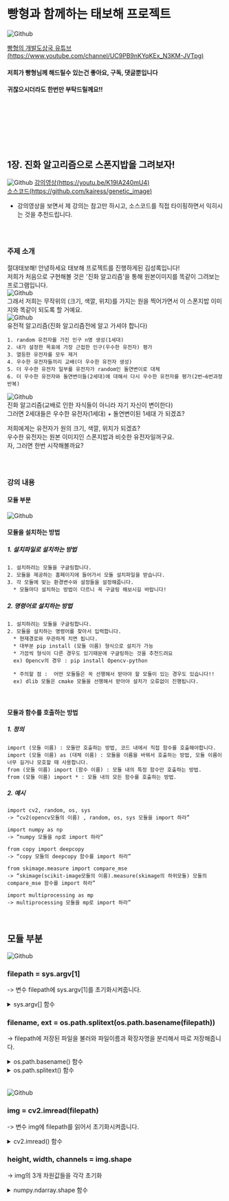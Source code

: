 # 빵형과 함께하는 태보해 프로젝트  
![Github](04.png)  
  
[빵형의 개발도상국 유튜브(https://www.youtube.com/channel/UC9PB9nKYqKEx_N3KM-JVTpg)](https://www.youtube.com/channel/UC9PB9nKYqKEx_N3KM-JVTpg "title")  
  
 #### 저희가 빵형님께 해드릴수 있는건 좋아요, 구독, 댓글뿐입니다  
 #### 귀찮으시더라도 한번만 부탁드릴께요!!  
　  
　  
 　 
-----------------

## 1장. 진화 알고리즘으로 스폰지밥을 그려보자!
  
  ![Github](05.png) 
  [강의영상(https://youtu.be/K19IA240mU4)](https://youtu.be/K19IA240mU4 "title")  
  [소스코드(https://github.com/kairess/genetic_image)](https://github.com/kairess/genetic_image "title")  
  
  * 강의영상을 보면서 제 강의는 참고만 하시고, 소스코드를 직접 타이핑하면서 익히시는 것을 추천드립니다.  
　  
　  
  
### 주제 소개  
절대태보해! 안녕하세요 태보해 프로젝트를 진행하게된 김성록입니다!  
저희가 처음으로 구현해볼 것은 '진화 알고리즘'을 통해 원본이미지를 똑같이 그려보는 프로그램입니다.  
![Github](spongebob.jpg)  
그래서 저희는 무작위의 (크기, 색깔, 위치)를 가지는 원을 찍어가면서 이 스폰지밥 이미지와 똑같이 되도록 할 거예요.  
![Github](07.png)  
유전적 알고리즘(진화 알고리즘전에 알고 가셔야 합니다)  
  
    1. random 유전자를 가진 인구 n명 생성(1세대)  
    2. 내가 설정한 목표에 가장 근접한 인구(우수한 유전자) 평가  
    3. 열등한 유전자를 모두 제거  
    4. 우수한 유전자들끼리 교배(더 우수한 유전자 생성)  
    5. 더 우수한 유전자 일부를 유전자가 random인 돌연변이로 대체
    6. 더 우수한 유전자와 돌연변이들(2세대)에 대해서 다시 우수한 유전자를 평가(2번~6번과정 반복)  
  
  
![Github](08.png)  
진화 알고리즘(교배로 인한 자식들이 아니라 자기 자신이 변이한다)  
그러면 2세대들은 우수한 유전자(1세대) + 돌연변이된 1세대 가 되겠죠?  
  
저희에게는 유전자가 원의 크기, 색깔, 위치가 되겠죠?  
우수한 유전자는 원본 이미지인 스폰지밥과 비슷한 유전자일꺼구요.  
자, 그러면 한번 시작해볼까요?  
　  
　   
    
### 강의 내용  
  
#### 모듈 부분　  
![Github](01.png)   
  
  
#### 모듈을 설치하는 방법
  ##### 1. 설치파일로 설치하는 방법  
    1. 설치하려는 모듈을 구글링합니다.  
    2. 모듈을 제공하는 홈페이지에 들어가서 모듈 설치파일을 받습니다.  
    3. 각 모듈에 맞는 환경변수와 설정들을 설정해줍니다.    
      * 모듈마다 설치하는 방법이 다르니 꼭 구글링 해보시길 바랍니다!

  ##### 2. 명령어로 설치하는 방법  
    1. 설치하려는 모듈을 구글링합니다.  
    2. 모듈을 설치하는 명령어를 찾아서 입력합니다.  
      * 현재경로와 무관하게 치면 됩니다.  
      * 대부분 pip install (모듈 이름) 형식으로 설치가 가능  
      * 가끔씩 형식이 다른 경우도 있기때문에 구글링하는 것을 추천드려요  
      ex) Opencv의 경우 : pip install Opencv-python  
        
      * 주의할 점 :  어떤 모듈들은 꼭 선행해서 받아야 할 모듈이 있는 경우도 있습니다!!   
      ex) dlib 모듈은 cmake 모듈을 선행해서 받아야 설치가 오류없이 진행됩니다.
　     
          
      
#### 모듈과 함수를 호출하는 방법
  
  ##### 1. 정의
    import (모듈 이름) : 모듈만 호출하는 방법, 코드 내에서 직접 함수를 호출해야합니다.  
    import (모듈 이름) as (대체 이름) : 모듈을 이름을 바꿔서 호출하는 방법, 모듈 이름이 너무 길거나 모호할 때 사용합니다.  
    from (모듈 이름) import (함수 이름) : 모듈 내의 특정 함수만 호출하는 방법.  
    from (모듈 이름) import * : 모듈 내의 모든 함수를 호출하는 방법.  
    
  ##### 2. 예시
       
    import cv2, random, os, sys  
    -> “cv2(opencv모듈의 이름) , random, os, sys 모듈을 import 하라”  
  
    import numpy as np  
    -> “numpy 모듈을 np로 import 하라”   
  
    from copy import deepcopy  
    -> “copy 모듈의 deepcopy 함수를 import 하라”
  
    from skimage.measure import compare_mse  
    -> “skimage(scikit-image모듈의 이름).measure(skimage의 하위모듈) 모듈의 compare_mse 함수를 import 하라”  
  
    import multiprocessing as mp  
    -> multiprocessing 모듈을 mp로 import 하라”
 
  
  
## 모듈 부분　 
  
  
![Github](02.png)    
### filepath = sys.argv[1]  
  -> 변수 filepath에 sys.argv[1]를 초기화시켜줍니다.  
<details>
  <summary>sys.argv[] 함수</summary>
  <div markdown="1">  

  ### sys 모듈 - argv[] 함수

  #### 함수 의미
    개발자가 입력하는 명령어를 string으로 받는 함수  

  #### 입력 형식
    sys.argv[int]  

  #### 반환 형식
    string

  #### 사용 방법   
    1. import sys ( sys 모듈을 import 해줍니다.)   
    2. sys.argv[n] ( int형의 순서 n을 넣어줍니다.)   

  #### 사용 예시  
  > ##### [cmd창]    
  >     python d:\argvTest.py arg1 arg2  
  > ##### [결과창]
  >     argv[0] value = argvTest (파일이름;디폴트값)  
  >     argv[1] value = arg1  
  >     argv[2] value = arg2  

   -----------

  </div>
</details>  
  
### filename, ext = os.path.splitext(os.path.basename(filepath))  
  -> filepath에 저장된 파일을 불러와 파일이름과 확장자명을 분리해서 따로 저장해줍니다.  
<details>
  <summary>os.path.basename() 함수</summary>
  <div markdown="1">  

  ### os 모듈 - os.path.basename() 함수

  #### 함수 의미
    파일을 보여주는 함수 / 형식에 맞지않으면 아무것도 나오지 않습니다.  

  #### 입력 형식
    os.path.basename(string)

  #### 반환 형식
    string

  #### 사용 방법   
    1. import os ( os 모듈을 import 해줍니다.)   
    2. os.path.basename(name) ( string형의 파일경로 name을 넣어줍니다.)   

  #### 사용 예시  
  > ##### [코드창]    
  >     name = c:\temp\python\data.txt  
  > ##### [결과창]
  >     os.path.basename(name) = “data.txt”  

   -----------

  </div>
</details>  
<details>
 <summary>os.path.splitext() 함수</summary>
  <div markdown="1">  

  ### os 모듈 - os.path.splitext() 함수

  #### 함수 의미
    확장자만 따로 떨어뜨리는 함수  

  #### 입력 형식
    os.path.splitext(string)

  #### 반환 형식
    string, string

  #### 사용 방법   
    1. import os ( os 모듈을 import 해줍니다.)   
    2. os.path.splitext(name) ( string형의 파일이름 name을 넣어줍니다.)   

  #### 사용 예시  
  > ##### [코드창]    
  >     name = data.txt 
  > ##### [결과창]
  >     os.path.splitext(name) = “data”, “.txt”  

   -----------

  </div>
</details>  
　  
 　  
    
![Github](03.png)  
### img = cv2.imread(filepath)  
  -> 변수 img에 filepath를 읽어서 초기화시켜줍니다.  
<details>
 <summary>cv2.imread() 함수</summary>
  <div markdown="1">  

  ### Opencv 모듈 - cv2.imread() 함수

  #### 함수 의미
    이미지 파일을 flag값에 따라서 읽어들이는 함수  

  #### 입력 형식
    cv2.imread(String, int)  

  #### 반환 형식
    numpy.ndarray  
    // numpy 모듈의 행렬함수 형식  
    // (행(Y축)값, 열(X축)값, 만나는지점 값이 가진 원소의 개수) 3차원 행렬형식의 모임으로 반환됨  
    // 만나는지점 값이 가진 원소의 개수 : BGR값(Blue, Green, Red)    

  #### 사용 방법   
    1. import cv2 ( Opencv 모듈을 import 해줍니다.)   
    2. cv2.imread(name, flag) ( 이미지파일의 경로를 flag 값에 따라 읽어들입니다.)
   > ##### flag  
   >     0( cv2.IMREAD_color ) : 이미지파일을 컬러로읽어들입니다. 투명한부분은 무시됩니다. <default>  
   >     1( cv2.IMREAD_grayscale) : 이미지파일을 흑백으로 읽어들입니다.  
   >     2( cv2.IMREAD_unchanged) : 이미지파일을 알파채널까지 포함하여 읽어들입니다.  
  
  #### 사용 예시  
  > ##### [코드창]    
  >     import cv2  
  >     filename = ‘lena.jpg’  
  >     original = cv2.imread(filename, cv2.IMREAD_COLOR)  
  > ##### [결과창]
  >     original = ( [0,1,…,206], [0,1,…,205], [Blue, Green, Red] )  
  >     (뒤에 배울 cv2.imshow()함수를 사용해 윈도우창에서 볼 수 있음)  

   -----------

  </div>
</details>  
  
### height, width, channels = img.shape  
  -> img의 3개 차원값들을 각각 초기화  
<details>
 <summary>numpy.ndarray.shape 함수</summary>
  <div markdown="1">  

  ### numpy 모듈 - numpy.ndarray.shape 함수

  #### 함수 의미
    n차원행렬의 튜플을 구하는 함수

  #### 입력 형식
    numpy.ndarray.shape ( 튜플의 행렬형태 )

  #### 반환 형식
    numpy.ndarray.shape ( 튜플의 행렬형태 )
    // 각 차원의 개수  

  #### 사용 방법   
    1. import numpy ( numpy 모듈을 import 해줍니다.)   
    2. array.shape ( 행렬형의 튜플 array를 객체에 넣어줍니다.)
  
  #### 사용 예시  
  > ##### [코드창]    
  >     import cv2  
  >     filename = ‘lena.jpg’ // 가로 206px, 세로 207px인  컬러 이미지  
  >     original = cv2.imread(filename, cv2.IMREAD_COLOR)  
  > ##### [결과창]
  >     original.shape = (207, 206, 3)  
  >     // ( [0,1,…,206], [0,1,…,205], [Blue, Green, Red] ).shape = (207, 206, 3)  

   -----------

  </div>
</details>  
